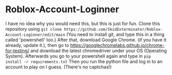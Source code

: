 # Roblox-Account-Loginner
I have no idea why you would need this, but this is just for fun.
Clone this repository using
`git clone https://github.com/SkidExterminator/Roblox-Account-Loginner/edit/main`
(You need to install git, and type this in a thing called 'powershell' too.)
After that, download Google Chrome. (if you have it already, update it.), then
go to https://googlechromelabs.github.io/chrome-for-testing/ and download the 
latest chromedriver under your OS (Operating System). Afterwards you go to your powershell again and type in `pip install -r requirements.txt`  Then you run the python file
and log in to an account to play on I guess. (There's no captchas!)
